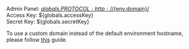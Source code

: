 Admin Panel: [${globals.PROTOCOL:http}://${env.domain}/](${globals.PROTOCOL:http}://${env.domain}/)  
Access Key: ${globals.accessKey}  
Secret Key: ${globals.secretKey}  

To use a custom domain instead of the default environment hostname, please follow [this](http://docs.jelastic.com/custom-domains) guide.

